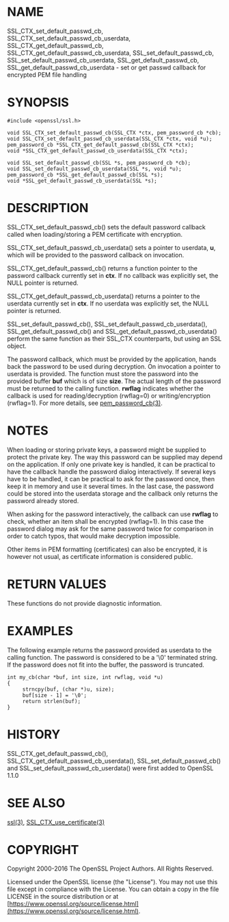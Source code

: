 # NAME

SSL\_CTX\_set\_default\_passwd\_cb, SSL\_CTX\_set\_default\_passwd\_cb\_userdata,
SSL\_CTX\_get\_default\_passwd\_cb, SSL\_CTX\_get\_default\_passwd\_cb\_userdata,
SSL\_set\_default\_passwd\_cb, SSL\_set\_default\_passwd\_cb\_userdata,
SSL\_get\_default\_passwd\_cb, SSL\_get\_default\_passwd\_cb\_userdata - set or
get passwd callback for encrypted PEM file handling

# SYNOPSIS

    #include <openssl/ssl.h>

    void SSL_CTX_set_default_passwd_cb(SSL_CTX *ctx, pem_password_cb *cb);
    void SSL_CTX_set_default_passwd_cb_userdata(SSL_CTX *ctx, void *u);
    pem_password_cb *SSL_CTX_get_default_passwd_cb(SSL_CTX *ctx);
    void *SSL_CTX_get_default_passwd_cb_userdata(SSL_CTX *ctx);

    void SSL_set_default_passwd_cb(SSL *s, pem_password_cb *cb);
    void SSL_set_default_passwd_cb_userdata(SSL *s, void *u);
    pem_password_cb *SSL_get_default_passwd_cb(SSL *s);
    void *SSL_get_default_passwd_cb_userdata(SSL *s);

# DESCRIPTION

SSL\_CTX\_set\_default\_passwd\_cb() sets the default password callback called
when loading/storing a PEM certificate with encryption.

SSL\_CTX\_set\_default\_passwd\_cb\_userdata() sets a pointer to userdata, **u**,
which will be provided to the password callback on invocation.

SSL\_CTX\_get\_default\_passwd\_cb() returns a function pointer to the password
callback currently set in **ctx**. If no callback was explicitly set, the
NULL pointer is returned.

SSL\_CTX\_get\_default\_passwd\_cb\_userdata() returns a pointer to the userdata
currently set in **ctx**. If no userdata was explicitly set, the NULL pointer
is returned.

SSL\_set\_default\_passwd\_cb(), SSL\_set\_default\_passwd\_cb\_userdata(),
SSL\_get\_default\_passwd\_cb() and SSL\_get\_default\_passwd\_cb\_userdata() perform
the same function as their SSL\_CTX counterparts, but using an SSL object.

The password callback, which must be provided by the application, hands back the
password to be used during decryption.
On invocation a pointer to userdata
is provided. The function must store the password into the provided buffer
**buf** which is of size **size**. The actual length of the password must
be returned to the calling function. **rwflag** indicates whether the
callback is used for reading/decryption (rwflag=0) or writing/encryption
(rwflag=1).
For more details, see [pem\_password\_cb(3)](http://man.he.net/man3/pem_password_cb).

# NOTES

When loading or storing private keys, a password might be supplied to
protect the private key. The way this password can be supplied may depend
on the application. If only one private key is handled, it can be practical
to have the callback handle the password dialog interactively. If several
keys have to be handled, it can be practical to ask for the password once,
then keep it in memory and use it several times. In the last case, the
password could be stored into the userdata storage and the
callback only returns the password already stored.

When asking for the password interactively, the callback can use
**rwflag** to check, whether an item shall be encrypted (rwflag=1).
In this case the password dialog may ask for the same password twice
for comparison in order to catch typos, that would make decryption
impossible.

Other items in PEM formatting (certificates) can also be encrypted, it is
however not usual, as certificate information is considered public.

# RETURN VALUES

These functions do not provide diagnostic information.

# EXAMPLES

The following example returns the password provided as userdata to the
calling function. The password is considered to be a '\\0' terminated
string. If the password does not fit into the buffer, the password is
truncated.

    int my_cb(char *buf, int size, int rwflag, void *u)
    {
         strncpy(buf, (char *)u, size);
         buf[size - 1] = '\0';
         return strlen(buf);
    }

# HISTORY

SSL\_CTX\_get\_default\_passwd\_cb(), SSL\_CTX\_get\_default\_passwd\_cb\_userdata(),
SSL\_set\_default\_passwd\_cb() and SSL\_set\_default\_passwd\_cb\_userdata() were
first added to OpenSSL 1.1.0

# SEE ALSO

[ssl(3)](http://man.he.net/man3/ssl),
[SSL\_CTX\_use\_certificate(3)](http://man.he.net/man3/SSL_CTX_use_certificate)

# COPYRIGHT

Copyright 2000-2016 The OpenSSL Project Authors. All Rights Reserved.

Licensed under the OpenSSL license (the "License").  You may not use
this file except in compliance with the License.  You can obtain a copy
in the file LICENSE in the source distribution or at
[https://www.openssl.org/source/license.html](https://www.openssl.org/source/license.html).
